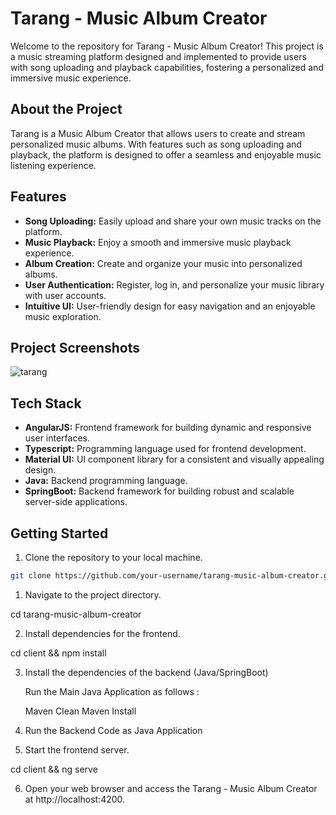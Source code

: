 # Tarang - Music Album Creator

Welcome to the repository for Tarang - Music Album Creator! This project is a music streaming platform designed and implemented to provide users with song uploading and playback capabilities, fostering a personalized and immersive music experience.

## About the Project

Tarang is a Music Album Creator that allows users to create and stream personalized music albums. With features such as song uploading and playback, the platform is designed to offer a seamless and enjoyable music listening experience.

## Features

- **Song Uploading:** Easily upload and share your own music tracks on the platform.
- **Music Playback:** Enjoy a smooth and immersive music playback experience.
- **Album Creation:** Create and organize your music into personalized albums.
- **User Authentication:** Register, log in, and personalize your music library with user accounts.
- **Intuitive UI:** User-friendly design for easy navigation and an enjoyable music exploration.

## Project Screenshots

![tarang](https://github.com/anushka-srivastava22/my-portfolio/assets/67271376/aa8c84b2-5fc0-4794-a053-b8ef4088cdb5)

## Tech Stack

- **AngularJS:** Frontend framework for building dynamic and responsive user interfaces.
- **Typescript:** Programming language used for frontend development.
- **Material UI:** UI component library for a consistent and visually appealing design.
- **Java:** Backend programming language.
- **SpringBoot:** Backend framework for building robust and scalable server-side applications.

## Getting Started

1. Clone the repository to your local machine.

```bash
git clone https://github.com/your-username/tarang-music-album-creator.git

```
1. Navigate to the project directory.

  cd tarang-music-album-creator

2. Install dependencies for the frontend.

  cd client && npm install

3. Install the dependencies of the backend (Java/SpringBoot)

   Run the Main Java Application as follows :
   
   Maven Clean
   Maven Install
   
4. Run the Backend Code as Java Application
   
5. Start the frontend server.

  cd client && ng serve


6. Open your web browser and access the Tarang - Music Album Creator at http://localhost:4200.
